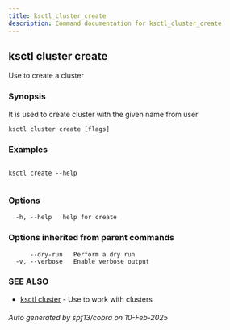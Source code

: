 ```yaml
---
title: ksctl_cluster_create
description: Command documentation for ksctl_cluster_create
---
```


## ksctl cluster create

Use to create a cluster

### Synopsis

It is used to create cluster with the given name from user

```
ksctl cluster create [flags]
```

### Examples

```

ksctl create --help
		
```

### Options

```
  -h, --help   help for create
```

### Options inherited from parent commands

```
      --dry-run   Perform a dry run
  -v, --verbose   Enable verbose output
```

### SEE ALSO

* [ksctl cluster](ksctl_cluster.md)	 - Use to work with clusters

###### Auto generated by spf13/cobra on 10-Feb-2025
